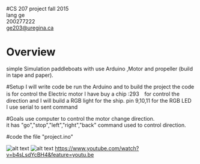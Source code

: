 #CS 207 project
fall 2015
</br>lang ge
</br>200277222
</br>ge203@uregina.ca

# Overview
simple Simulation paddleboats with use Arduino ,Motor and propeller (build in tape and paper).

#Setup
I will write code be run the Arduino and to build the project
the code is for control the Electric motor
I have buy a chip :293　for control the direction
and I will build a RGB light for the ship.
pin 9,10,11 for the RGB LED
</br> I use serial to sent command

#Goals
use computer to control the motor change direction.
</br>it has "go","stop","left","right","back" command used to control direction. 


#code
the file "project.ino"

![alt text](https://cloud.githubusercontent.com/assets/14878765/11329160/c1148056-915d-11e5-834a-e0d3e57b2147.jpg)
![alt text](https://cloud.githubusercontent.com/assets/14878765/11460325/03c53be6-96b0-11e5-9c1c-3c045579ee34.jpg)
https://www.youtube.com/watch?v=b4sLsdYcBH4&feature=youtu.be
